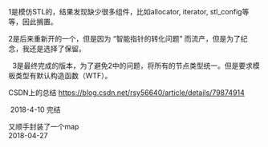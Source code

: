     
   1是模仿STL的，结果发现缺少很多组件，比如allocator, iterator, stl_config等等，因此搁置。    
        
   2是后来重新开的一个，但是因为 “智能指针的转化问题” 而流产，但是为了纪念，我还是选择了保留。    
        
   3是最终完成的版本，为了避免2中的问题，将所有的节点类型统一。但是要求模板类型有默认构造函数（WTF）。    
        
   CSDN上的总结 https://blog.csdn.net/rsy56640/article/details/79874914    
       
  2018-4-10 完结       
        
        
又顺手封装了一个map     
2018-04-27
    
